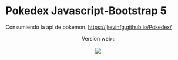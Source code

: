 # Pokedex Javascript-Bootstrap 5
Consumiendo la api de pokemon.
https://jkevinfg.github.io/Pokedex/

<p align="center">
   Version web :
      <br><br>
      <img src="https://raw.githubusercontent.com/JairKevinFG/Pokedex/master/img/1.jpeg">
</p>



